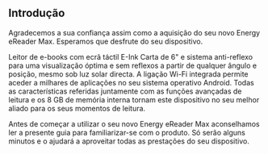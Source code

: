 ## Introdução

Agradecemos a sua confiança assim como a aquisição do seu novo Energy eReader Max. Esperamos que desfrute do seu dispositivo.

Leitor de e-books com ecrã táctil E-Ink Carta de 6" e sistema anti-reflexo para uma visualização óptima e sem reflexos a partir de qualquer ângulo e posição, mesmo sob luz solar directa. A ligação Wi-Fi integrada permite aceder a milhares de aplicações no seu sistema operativo Android.  Todas as características referidas juntamente com as funções avançadas de leitura e os 8 GB de memória interna tornam este dispositivo no seu melhor aliado para os seus momentos de leitura.

Antes de começar a utilizar o seu novo Energy eReader Max aconselhamos ler a presente guia para familiarizar-se com o produto. Só serão alguns minutos e o ajudará a aproveitar todas as prestações do seu dispositivo.

